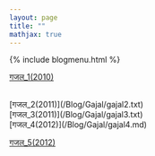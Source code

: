 ```yaml
---
layout: page
title: ""
mathjax: true
---
```


{% include blogmenu.html %}

[गजल_1(2010)](/Blog/Gajal/gajal1.txt)

<br>
[गजल_2(2011)](/Blog/Gajal/gajal2.txt)

<br>
[गजल_3(2011)](/Blog/Gajal/gajal3.txt)

<br>
[गजल_4(2012)](/Blog/Gajal/gajal4.md)

<br>

[गजल_5(2012)](/Blog/Gajal/gajal5.txt)
